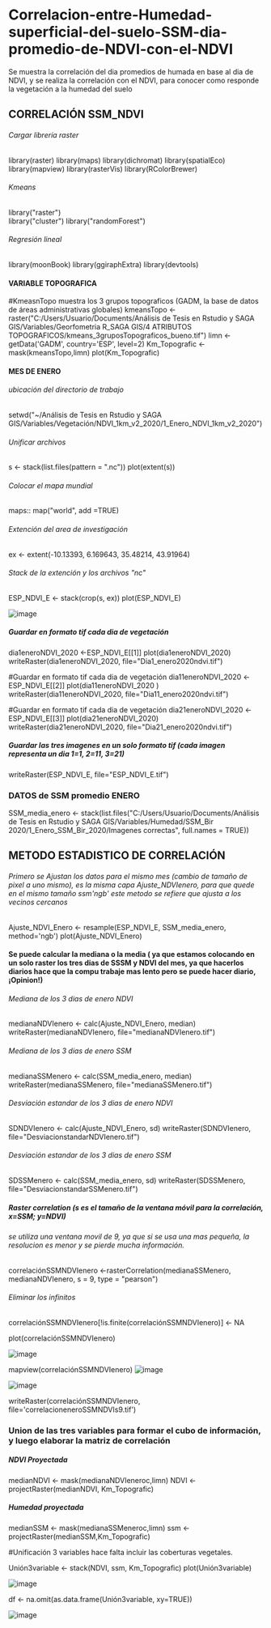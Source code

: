 # Correlacion-entre-Humedad-superficial-del-suelo-SSM-dia-promedio-de-NDVI-con-el-NDVI
Se muestra la correlación del dia promedios de humada en base al dia de NDVI, y se realiza la correlación con el NDVI, para conocer como responde la vegetación a la humedad del suelo


## CORRELACIÓN SSM_NDVI

###### Cargar librería raster 
library(raster)
library(maps)
library(dichromat)
library(spatialEco)
library(mapview)
library(rasterVis)
library(RColorBrewer)
###### Kmeans 
library("raster")  
library("cluster")
library("randomForest")
###### Regresión lineal
library(moonBook)
library(ggiraphExtra)
library(devtools)

#### VARIABLE TOPOGRAFICA

#KmeasnTopo muestra los 3 grupos topograficos (GADM, la base de datos de áreas administrativas globales)
kmeansTopo <- raster("C:/Users/Usuario/Documents/Análisis de Tesis en Rstudio y SAGA GIS/Variables/Georfometria R_SAGA GIS/4 ATRIBUTOS TOPOGRAFICOS/kmeans_3gruposTopograficos_bueno.tif")
limn <- getData('GADM', country='ESP', level=2)
Km_Topografic <- mask(kmeansTopo,limn)
plot(Km_Topografic)

#### MES DE ENERO

###### ubicación del directorio de trabajo
setwd("~/Análisis de Tesis en Rstudio y SAGA GIS/Variables/Vegetación/NDVI_1km_v2_2020/1_Enero_NDVI_1km_v2_2020")

###### Unificar archivos
s <- stack(list.files(pattern = ".nc"))
plot(extent(s))

###### Colocar el mapa mundial
maps:: map("world", add =TRUE)

###### Extención del area de investigación
ex <- extent(-10.13393, 6.169643, 35.48214, 43.91964)

###### Stack de la extención y los archivos "nc"
ESP_NDVI_E <- stack(crop(s, ex))
plot(ESP_NDVI_E)

![image](https://user-images.githubusercontent.com/78845785/117954626-7d230980-b317-11eb-9c34-f0f0fabb7267.png)

##### Guardar en formato tif cada dia de vegetación 
dia1eneroNDVI_2020 <-ESP_NDVI_E[[1]]
plot(dia1eneroNDVI_2020)
writeRaster(dia1eneroNDVI_2020, file="Dia1_enero2020ndvi.tif")

#Guardar en formato tif cada dia de vegetación 
dia11eneroNDVI_2020 <-ESP_NDVI_E[[2]]
plot(dia11eneroNDVI_2020 )
writeRaster(dia11eneroNDVI_2020, file="Dia11_enero2020ndvi.tif")

#Guardar en formato tif cada dia de vegetación 
dia21eneroNDVI_2020 <-ESP_NDVI_E[[3]]
plot(dia21eneroNDVI_2020)
writeRaster(dia21eneroNDVI_2020, file="Dia21_enero2020ndvi.tif")

##### Guardar las tres imagenes en un solo formato tif (cada imagen representa un dia 1=1, 2=11, 3=21)
writeRaster(ESP_NDVI_E, file="ESP_NDVI_E.tif")


### DATOS de SSM promedio ENERO

SSM_media_enero <- stack(list.files("C:/Users/Usuario/Documents/Análisis de Tesis en Rstudio y SAGA GIS/Variables/Humedad/SSM_Bir  2020/1_Enero_SSM_Bir_2020/Imagenes correctas", full.names = TRUE))

## METODO ESTADISTICO DE CORRELACIÓN

###### Primero se Ajustan los datos para el mismo mes (cambio de tamaño de pixel a uno mismo), es la misma capa Ajuste_NDVIenero, para que quede en el mismo tamaño ssm'ngb' este metodo se refiere que ajusta a los vecinos cercanos 
Ajuste_NDVI_Enero <- resample(ESP_NDVI_E, SSM_media_enero, method='ngb')
plot(Ajuste_NDVI_Enero)

#### Se puede calcular la mediana o la media ( ya que estamos colocando en un solo raster los tres dias de SSSM y NDVI del mes, ya que hacerlos diarios hace que la compu trabaje mas lento pero se puede hacer diario, ¡Opinion!)

###### Mediana de los 3 dias de enero NDVI
medianaNDVIenero <- calc(Ajuste_NDVI_Enero, median)
writeRaster(medianaNDVIenero, file="medianaNDVIenero.tif")


###### Mediana de los 3 dias de enero SSM
medianaSSMenero <- calc(SSM_media_enero, median)
writeRaster(medianaSSMenero, file="medianaSSMenero.tif")

###### Desviación estandar de los 3 dias de enero NDVI
SDNDVIenero <- calc(Ajuste_NDVI_Enero, sd)
writeRaster(SDNDVIenero, file="DesviacionstandarNDVIenero.tif")

###### Desviación estandar de los 3 dias de enero SSM
SDSSMenero <- calc(SSM_media_enero, sd)
writeRaster(SDSSMenero, file="DesviacionstandarSSMenero.tif")

##### Raster correlation (s es el tamaño de la ventana móvil para la correlación, x=SSM; y=NDVI)
###### se utiliza una ventana movil de 9, ya que si se usa una mas pequeña, la resolucion es menor y se pierde mucha información.

correlaciónSSMNDVIenero <-rasterCorrelation(medianaSSMenero, medianaNDVIenero,  s = 9, type = "pearson")
###### Eliminar los infinitos
correlaciónSSMNDVIenero[!is.finite(correlaciónSSMNDVIenero)] <- NA

plot(correlaciónSSMNDVIenero)

![image](https://user-images.githubusercontent.com/78845785/117965529-26bbc800-b323-11eb-92e9-ed4f66987065.png)


mapview(correlaciónSSMNDVIenero)
![image](https://user-images.githubusercontent.com/78845785/117965684-579bfd00-b323-11eb-9fb3-5fd33bca54ea.png)

![image](https://user-images.githubusercontent.com/78845785/117965844-874b0500-b323-11eb-8025-deb88bf0f86b.png)

writeRaster(correlaciónSSMNDVIenero, file='correlacioneneroSSMNDVIs9.tif')


### Union de las tres variables para formar el cubo de información, y luego elaborar la matriz de correlación 

##### NDVI Proyectada
medianNDVI <- mask(medianaNDVIeneroc,limn)
NDVI <- projectRaster(medianNDVI, Km_Topografic)

##### Humedad proyectada
medianSSM <- mask(medianaSSMeneroc,limn)
ssm <- projectRaster(medianSSM,Km_Topografic)

#Unificación 3 variables hace falta incluir las coberturas vegetales.

Unión3variable <- stack(NDVI, ssm, Km_Topografic)
plot(Unión3variable)

![image](https://user-images.githubusercontent.com/78845785/117966069-caa57380-b323-11eb-9447-28063e895a79.png)

df <- na.omit(as.data.frame(Unión3variable, xy=TRUE))

![image](https://user-images.githubusercontent.com/78845785/117966366-1e17c180-b324-11eb-8972-abeb039c2a09.png)


